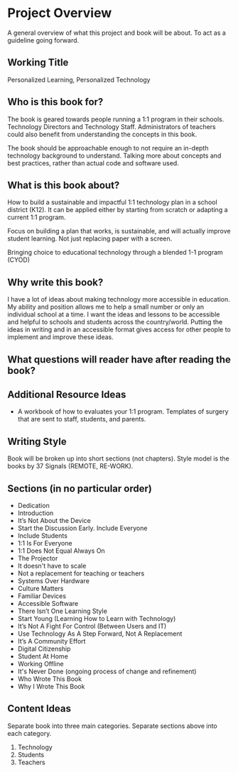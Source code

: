 # Project Overview
A general overview of what this project and book will be about. To act as a guideline going forward. 

## Working Title
Personalized Learning, Personalized Technology

## Who is this book for?
The book is geared towards people running a 1:1 program in their schools. Technology Directors and Technology Staff. Administrators of teachers could also benefit from understanding the concepts in this book. 

The book should be approachable enough to not require an in-depth technology background to understand. Talking more about concepts and best practices, rather than actual code and software used. 

## What is this book about?
How to build a sustainable and impactful 1:1 technology plan in a school district (K12). It can be applied either by starting from scratch or adapting a current 1:1 program. 

Focus on building a plan that works, is sustainable, and will actually improve student learning. Not just replacing paper with a screen.

Bringing choice to educational technology through a blended 1-1 program (CYOD)

## Why write this book?
I have a lot of ideas about making technology more accessible in education. My ability and position allows me to help a small number or only an individual school at a time. I want the ideas and lessons to be accessible and helpful to schools and students across the country/world. Putting the ideas in writing and in an accessible format gives access for other people to implement and improve these ideas. 

## What questions will reader have after reading the book?

## Additional Resource Ideas 
- A workbook of how to evaluates your 1:1 program. Templates of surgery that are sent to staff, students, and parents. 

## Writing Style
Book will be broken up into short sections (not chapters). Style model is the books by 37 Signals (REMOTE, RE-WORK). 

## Sections (in no particular order)
- Dedication
- Introduction
- It’s Not About the Device 
- Start the Discussion Early. Include Everyone
- Include Students
- 1:1 Is For Everyone 
- 1:1 Does Not Equal Always On
- The Projector
- It doesn't have to scale
- Not a replacement for teaching or teachers 
- Systems Over Hardware 
- Culture Matters
- Familiar Devices 
- Accessible Software
- There Isn’t One Learning Style
- Start Young (Learning How to Learn with Technology)
- It’s Not A Fight For Control (Between Users and IT)
- Use Technology As A Step Forward, Not A Replacement
- It’s A Community Effort
- Digital Citizenship 
- Student At Home
- Working Offline
- It's Never Done (ongoing process of change and refinement)
- Who Wrote This Book
- Why I Wrote This Book 

## Content Ideas
Separate book into three main categories. Separate sections above into each category. 
1. Technology
2. Students
3. Teachers 
